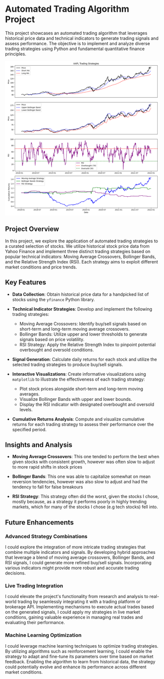 # Automated Trading Algorithm Project

This project showcases an automated trading algorithm that leverages historical price data and technical indicators to generate trading signals and assess performance. The objective is to implement and analyze diverse trading strategies using Python and fundamental quantitative finance principles.

![apple](Basic-%20Trading-Algo/AAPL_trading_strategies.png)

## Project Overview

In this project, we explore the application of automated trading strategies to a curated selection of stocks. We utilize historical stock price data from Yahoo Finance and implement three distinct trading strategies based on popular technical indicators: Moving Average Crossovers, Bollinger Bands, and the Relative Strength Index (RSI). Each strategy aims to exploit different market conditions and price trends.

## Key Features

- **Data Collection**: Obtain historical price data for a handpicked list of stocks using the `yfinance` Python library.

- **Technical Indicator Strategies**: Develop and implement the following trading strategies:
  - Moving Average Crossovers: Identify buy/sell signals based on short-term and long-term moving average crossovers.
  - Bollinger Bands: Utilize upper and lower thresholds to generate signals based on price volatility.
  - RSI Strategy: Apply the Relative Strength Index to pinpoint potential overbought and oversold conditions.

- **Signal Generation**: Calculate daily returns for each stock and utilize the selected trading strategies to produce buy/sell signals.

- **Interactive Visualizations**: Create informative visualizations using `matplotlib` to illustrate the effectiveness of each trading strategy:
  - Plot stock prices alongside short-term and long-term moving averages.
  - Visualize Bollinger Bands with upper and lower bounds.
  - Display the RSI indicator with designated overbought and oversold levels.

- **Cumulative Returns Analysis**: Compute and visualize cumulative returns for each trading strategy to assess their performance over the specified period.

## Insights and Analysis

- **Moving Average Crossovers**: This one tended to perform the best when given stocks with consistent growth, however was often slow to adjust to more rapid shifts in stock prices 

- **Bollinger Bands**: This one was able to capitalize somewhat on mean reversion tendencies, however was also slow to adjust and had the tendency to fall for false breakours

- **RSI Strategy**: This strategy often did the worst, given the stocks I chose, mostly because, as a strategy it performs poorly in highly trending markets, which for many of the stocks I chose (e.g tech stocks) fell into.

## Future Enhancements



### Advanced Strategy Combinations

I could explore the integration of more intricate trading strategies that combine multiple indicators and signals. By developing hybrid approaches that leverage a blend of moving average crossovers, Bollinger Bands, and RSI signals, I could generate more refined buy/sell signals. Incorporating various indicators might provide more robust and accurate trading decisions.

### Live Trading Integration

I could elevate the project's functionality from research and analysis to real-world trading by seamlessly integrating it with a trading platform or brokerage API. Implementing mechanisms to execute actual trades based on the generated signals, I could apply my strategies in live market conditions, gaining valuable experience in managing real trades and evaluating their performance.

### Machine Learning Optimization

I could leverage machine learning techniques to optimize trading strategies. By utilizing algorithms such as reinforcement learning, I could enable the strategy to adapt and fine-tune its parameters over time based on market feedback. Enabling the algorithm to learn from historical data, the strategy could potentially evolve and enhance its performance across different market conditions.
